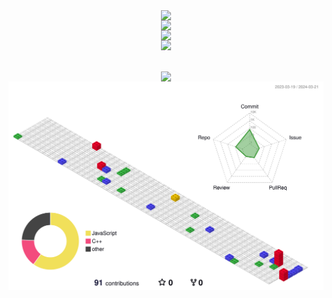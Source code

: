 <div style="display: flex; flex-direction: column; align-items: center;">
    <img src="https://img.shields.io/badge/React-007396?style=flat&logo=React&logoColor=white" />
    <img src="https://img.shields.io/badge/HTML5-E34F26?style=flat&logo=HTML5&logoColor=white" />
    <img src="https://img.shields.io/badge/CSS3-1572B6?style=flat&logo=CSS3&logoColor=white" />
    <img src="https://github-readme-stats.vercel.app/api/top-langs/?username=seunghun-5945&layout=compact&theme=tokyonight"><br><br>
    <img src="https://github-readme-stats.vercel.app/api?username=seunghun-5945&show_icons=true&theme=tokyonight">
    <img src="./profile-3d-contrib/profile-gitblock.svg" alt="3D Profile">
</div>
